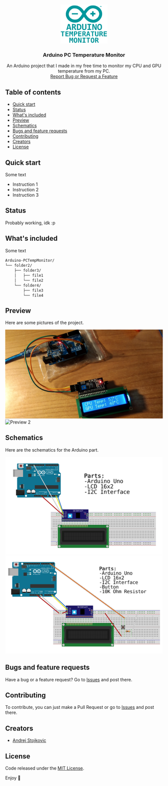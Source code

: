 <p align="center">
  <a href="https://github.com/AndrejStojkovic/Arduino-TempControl">
    <img src="/misc/ArduinoTempLogo.png" alt="Logo" width=150 height=125>
  </a>

  <h3 align="center">Arduino PC Temperature Monitor</h3>

  <p align="center">
    An Arduino project that I made in my free time to monitor my CPU and GPU temperature from my PC. 
    <br>
    <a href="https://github.com/AndrejStojkovic/Arduino-TempControl/issues">Report Bug or Request a Feature</a>
  </p>
</p>


## Table of contents

- [Quick start](#quick-start)
- [Status](#status)
- [What's included](#whats-included)
- [Preview](#preview)
- [Schematics](#schematics)
- [Bugs and feature requests](#bugs-and-feature-requests)
- [Contributing](#contributing)
- [Creators](#creators)
- [License](#license)


## Quick start

Some text

- Instruction 1
- Instruction 2
- Instruction 3

## Status

Probably working, idk :p

## What's included

Some text

```text
Arduino-PCTempMonitor/
└── folder2/
    ├── folder3/
    │   ├── file1
    │   └── file2
    └── folder4/
        ├── file3
        └── file4
```

## Preview

Here are some pictures of the project.

<img src="/misc/preview1.jpg" alt="Preview 1">
<img src="/misc/preview2.jpg" alt="Preview 2">

## Schematics

Here are the schematics for the Arduino part.

<img src="/Schematics/Schematic_1.png" alt="Schematic 1">
<img src="/Schematics/Schematic_2.png" alt="Schematic 2">

## Bugs and feature requests

Have a bug or a feature request? Go to [Issues](https://github.com/AndrejStojkovic/Arduino-PCTempMonitor/issues) and post there.

## Contributing

To contribute, you can just make a Pull Request or go to [Issues](https://github.com/AndrejStojkovic/Arduino-PCTempMonitor/issues) and post there.

## Creators

- [Andrej Stojkovic](https://github.com/AndrejStojkovic)

## License

Code released under the [MIT License](LICENSE.md).

Enjoy :metal:
